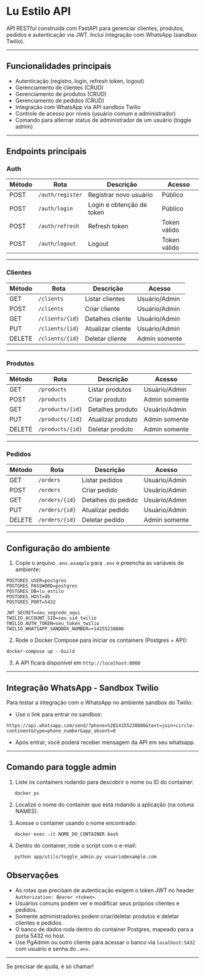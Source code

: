 # Lu Estilo API

API RESTful construída com FastAPI para gerenciar clientes, produtos, pedidos e autenticação via JWT. Inclui integração com WhatsApp (sandbox Twilio).

---

## Funcionalidades principais

- Autenticação (registro, login, refresh token, logout)
- Gerenciamento de clientes (CRUD)
- Gerenciamento de produtos (CRUD)
- Gerenciamento de pedidos (CRUD)
- Integração com WhatsApp via API sandbox Twilio
- Controle de acesso por níveis (usuário comum e administrador)
- Comando para alternar status de administrador de um usuário (toggle admin)

---

## Endpoints principais

### Auth

| Método | Rota             | Descrição                 | Acesso       |
| ------ | ---------------- | ------------------------- | ------------ |
| POST   | `/auth/register` | Registrar novo usuário    | Público      |
| POST   | `/auth/login`    | Login e obtenção de token | Público      |
| POST   | `/auth/refresh`  | Refresh token             | Token válido |
| POST   | `/auth/logout`   | Logout                    | Token válido |

---

### Clientes

| Método | Rota            | Descrição         | Acesso        |
| ------ | --------------- | ----------------- | ------------- |
| GET    | `/clients`      | Listar clientes   | Usuário/Admin |
| POST   | `/clients`      | Criar cliente     | Usuário/Admin |
| GET    | `/clients/{id}` | Detalhes cliente  | Usuário/Admin |
| PUT    | `/clients/{id}` | Atualizar cliente | Usuário/Admin |
| DELETE | `/clients/{id}` | Deletar cliente   | Admin somente |

---

### Produtos

| Método | Rota             | Descrição         | Acesso        |
| ------ | ---------------- | ----------------- | ------------- |
| GET    | `/products`      | Listar produtos   | Usuário/Admin |
| POST   | `/products`      | Criar produto     | Admin somente |
| GET    | `/products/{id}` | Detalhes produto  | Usuário/Admin |
| PUT    | `/products/{id}` | Atualizar produto | Admin somente |
| DELETE | `/products/{id}` | Deletar produto   | Admin somente |

---

### Pedidos

| Método | Rota           | Descrição          | Acesso        |
| ------ | -------------- | ------------------ | ------------- |
| GET    | `/orders`      | Listar pedidos     | Usuário/Admin |
| POST   | `/orders`      | Criar pedido       | Usuário/Admin |
| GET    | `/orders/{id}` | Detalhes do pedido | Usuário/Admin |
| PUT    | `/orders/{id}` | Atualizar pedido   | Usuário/Admin |
| DELETE | `/orders/{id}` | Deletar pedido     | Admin somente |

---

## Configuração do ambiente

1. Copie o arquivo `.env.example` para `.env` e preencha as variáveis de ambiente:

```
POSTGRES_USER=postgres
POSTGRES_PASSWORD=postgres
POSTGRES_DB=lu_estilo
POSTGRES_HOST=db
POSTGRES_PORT=5432

JWT_SECRET=seu_segredo_aqui
TWILIO_ACCOUNT_SID=seu_sid_twilio
TWILIO_AUTH_TOKEN=seu_token_twilio
TWILIO_WHATSAPP_SANDBOX_NUMBER=+14155238886
```

2. Rode o Docker Compose para iniciar os containers (Postgres + API):

```
docker-compose up --build
```

3. A API ficará disponível em `http://localhost:8000`

---

## Integração WhatsApp - Sandbox Twilio

Para testar a integração com o WhatsApp no ambiente sandbox do Twilio:

- Use o link para entrar no sandbox:

```
https://api.whatsapp.com/send/?phone=%2B14155238886&text=join+circle-continent&type=phone_number&app_absent=0
```

- Após entrar, você poderá receber mensagem da API em seu whatsapp.

---

## Comando para toggle admin

1. Liste os containers rodando para descobrir o nome ou ID do container:

```
   docker ps
```

2. Localize o nome do container que está rodando a aplicação (na coluna NAMES).

3. Acesse o container usando o nome encontrado:

```
   docker exec -it NOME_DO_CONTAINER bash
```

4. Dentro do container, rode o script com o e-mail:

```
   python app/utils/toggle_admin.py usuario@example.com
```

## Observações

- As rotas que precisam de autenticação exigem o token JWT no header `Authorization: Bearer <token>`.
- Usuários comuns podem ver e modificar seus próprios clientes e pedidos.
- Somente administradores podem criar/deletar produtos e deletar clientes e pedidos.
- O banco de dados roda dentro do container Postgres, mapeado para a porta 5432 no host.
- Use PgAdmin ou outro cliente para acessar o banco via `localhost:5432` com usuário e senha do `.env`.

---

Se precisar de ajuda, é só chamar!

